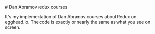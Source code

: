 # Dan Abramov redux courses

It's my implementation of Dan Abramov courses about Redux on egghead.io.
The code is exactly or nearly the same as what you see on screen.
